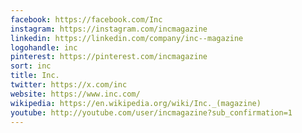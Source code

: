 ```yaml
---
facebook: https://facebook.com/Inc
instagram: https://instagram.com/incmagazine
linkedin: https://linkedin.com/company/inc--magazine
logohandle: inc
pinterest: https://pinterest.com/incmagazine
sort: inc
title: Inc.
twitter: https://x.com/inc
website: https://www.inc.com/
wikipedia: https://en.wikipedia.org/wiki/Inc._(magazine)
youtube: http://youtube.com/user/incmagazine?sub_confirmation=1
---
```


